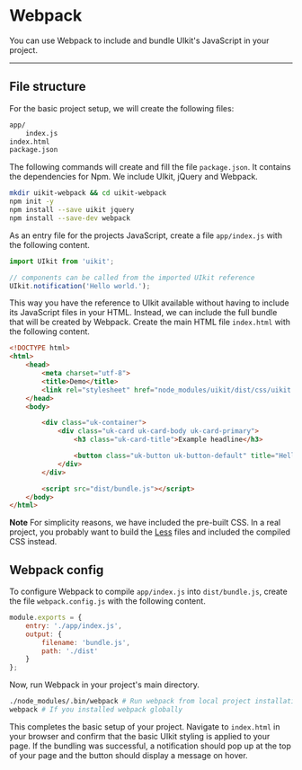 # Webpack

You can use Webpack to include and bundle UIkit's JavaScript in your project.

***

## File structure

For the basic project setup, we will create the following files:

```html
app/
    index.js
index.html
package.json
```

The following commands will create and fill the file `package.json`. It contains the dependencies for Npm. We include UIkit, jQuery and Webpack.

```sh
mkdir uikit-webpack && cd uikit-webpack
npm init -y
npm install --save uikit jquery
npm install --save-dev webpack
```

As an entry file for the projects JavaScript, create a file `app/index.js` with the following content.

```js
import UIkit from 'uikit';

// components can be called from the imported UIkit reference
UIkit.notification('Hello world.');
```

This way you have the reference to UIkit available without having to include its JavaScript files in your HTML. Instead, we can include the full bundle that will be created by Webpack. Create the main HTML file `index.html` with the following content.

```html
<!DOCTYPE html>
<html>
    <head>
        <meta charset="utf-8">
        <title>Demo</title>
        <link rel="stylesheet" href="node_modules/uikit/dist/css/uikit.min.css">
    </head>
    <body>

        <div class="uk-container">
            <div class="uk-card uk-card-body uk-card-primary">
                <h3 class="uk-card-title">Example headline</h3>

                <button class="uk-button uk-button-default" title="Hello World" uk-tooltip>Hover</button>
            </div>
        </div>

        <script src="dist/bundle.js"></script>
    </body>
</html>
```

**Note** For simplicity reasons, we have included the pre-built CSS. In a real project, you probably want to build the [Less](less.md) files and included the compiled CSS instead.

## Webpack config

To configure Webpack to compile `app/index.js` into `dist/bundle.js`, create the file `webpack.config.js` with the following content.

```js
module.exports = {
    entry: './app/index.js',
    output: {
        filename: 'bundle.js',
        path: './dist'
    }
};
```

Now, run Webpack in your project's main directory.

```sh
./node_modules/.bin/webpack # Run webpack from local project installation
webpack # If you installed webpack globally
```

This completes the basic setup of your project. Navigate to `index.html` in your browser and confirm that the basic UIkit styling is applied to your page. If the bundling was successful, a notification should pop up at the top of your page and the button should display a message on hover.
